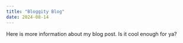 ```yaml
---
title: "Bloggity Blog"
date: 2024-08-14
---
```

Here is more information about my blog post.  Is it cool enough for ya?
